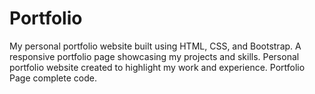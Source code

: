 # Portfolio
My personal portfolio website built using HTML, CSS, and Bootstrap.  A responsive portfolio page showcasing my projects and skills.  Personal portfolio website created to highlight my work and experience.
Portfolio Page
complete code.